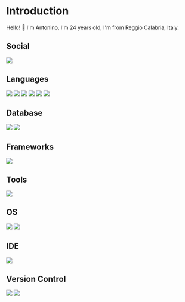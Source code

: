  <h1> Introduction </h1>
    <p>Hello! 👋 I'm Antonino, I'm 24 years old, I'm from Reggio Calabria, Italy.</p>

  <h2> Social </h2>
    <a href="https://www.linkedin.com/in/antonino-alampi-002b62280" target="_blank"><img src="https://img.shields.io/badge/LinkedIn-0077B5?style=for-the-badge&logo=linkedin&logoColor=white"/></a>
  
  <h2> Languages </h2>
  <div style="flex">
    <img src="https://img.shields.io/badge/HTML5-E34F26?style=for-the-badge&logo=html5&logoColor=white"/>
    <img src="https://img.shields.io/badge/CSS3-1572B6?style=for-the-badge&logo=css3&logoColor=white"/>
    <img src="https://img.shields.io/badge/JavaScript-F7DF1E?style=for-the-badge&logo=javascript&logoColor=white"/>
    <img src="https://img.shields.io/badge/-React.Js-61DAFB?logo=react&logoColor=white&style=for-the-badge"/>
    <img src="https://img.shields.io/badge/node.js-339933?style=for-the-badge&logo=node.js&logoColor=white"/>
    <img src="https://img.shields.io/badge/sass-CC6699?style=for-the-badge&logo=sass&logoColor=white"/>
   </div>
  <h2> Database </h2>
  <div style="flex">
    <img src="https://img.shields.io/badge/mongodb-47A248?style=for-the-badge&logo=mongodb&logoColor=white"/>
    <img src="https://img.shields.io/badge/postgresql-#4169E1?style=for-the-badge&logo=postgresql&logoColor=white"/>
  </div>
  <h2> Frameworks </h2>
  <div style="flex">
    <img src="https://img.shields.io/badge/tailwind-06B6D4?style=for-the-badge&logo=tailwindcss&logoColor=white"/>
  </div>
  <h2> Tools </h2>
  <div style="flex">
    <img src="https://img.shields.io/badge/Postman-FF6C37?style=for-the-badge&logo=Postman&logoColor=white"/>
  </div>
  <h2> OS </h2>
  <div style="flex">
    <img src="https://img.shields.io/badge/Windows-0078D6?style=for-the-badge&logo=windows&logoColor=white"/>
    <img src="https://img.shields.io/badge/Linux-FCC624?style=for-the-badge&logo=linux&logoColor=black"/>
  </div>
  <h2> IDE </h2>
  <div style="flex">
    <img src="https://img.shields.io/badge/Visual_Studio_Code-0078D4?style=for-the-badge&logo=visual%20studio%20code&logoColor=white"/>
  </div>
  <h2> Version Control </h2>
  <div style="flex">
    <img src="https://img.shields.io/badge/git-%23F05033.svg?style=for-the-badge&logo=git&logoColor=white"/>
    <img src="https://img.shields.io/badge/github-%23121011.svg?style=for-the-badge&logo=github&logoColor=white"/>
  </div>
